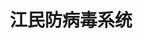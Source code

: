 ﻿---
id: 116
title: "江民防病毒系统"
weight: 116
version: "1.0.1-1"
updateTime: "2022-06-23T16:49:37"
debName: "http://113.24.212.22:8090/upload/file/jiangmin-kvclient_1.0.1-1_loongsonarch64.deb"
debSize: "228.4 MB"
command: "dbus-launch /opt/BDFZ/JMX/etc/run_ui.sh"
---
